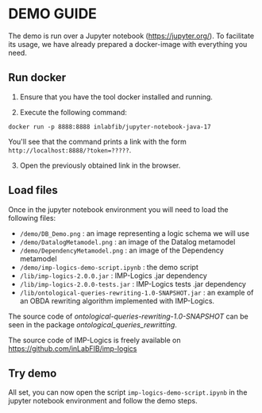 # DEMO GUIDE

The demo is run over a Jupyter notebook (https://jupyter.org/).
To facilitate its usage, we have already prepared a docker-image
with everything you need.

## Run docker

1. Ensure that you have the tool docker installed and running.

2. Execute the following command:

```shell
docker run -p 8888:8888 inlabfib/jupyter-notebook-java-17
```

You'll see that the command prints a link with the form `http://localhost:8888/?token=?????`.

3. Open the previously obtained link in the browser.

## Load files

Once in the jupyter notebook environment you will need to load the following files:

- `/demo/DB_Demo.png` : an image representing a logic schema we will use
- `/demo/DatalogMetamodel.png` : an image of the Datalog metamodel
- `/demo/DependencyMetamodel.png` : an image of the Dependency metamodel
- `/demo/imp-logics-demo-script.ipynb` : the demo script
- `/lib/imp-logics-2.0.0.jar` : IMP-Logics .jar dependency
- `/lib/imp-logics-2.0.0-tests.jar` : IMP-Logics tests .jar dependency
- `/lib/ontological-queries-rewriting-1.0-SNAPSHOT.jar` : an example of an OBDA rewriting algorithm implemented with IMP-Logics.


The source code of *ontological-queries-rewriting-1.0-SNAPSHOT* can be seen in the package *ontological_queries_rewritting*.

The source code of IMP-Logics is freely available on https://github.com/inLabFIB/imp-logics

## Try demo

All set, you can now open the script `imp-logics-demo-script.ipynb` in the jupyter notebook environment and follow the
demo steps.